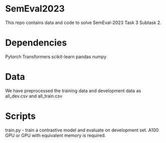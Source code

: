 # SemEval2023
This repo contains data and code to solve SemEval-2023 Task 3 Subtask 2.

# Dependencies
Pytorch Transformers scikit-learn pandas numpy

# Data
We have preprocessed the training data and development data as all_dev.csv and all_train.csv

# Scripts
train.py - train a contrastive model and evaluate on development set. A100 GPU or GPU with equivalent memory is required.

